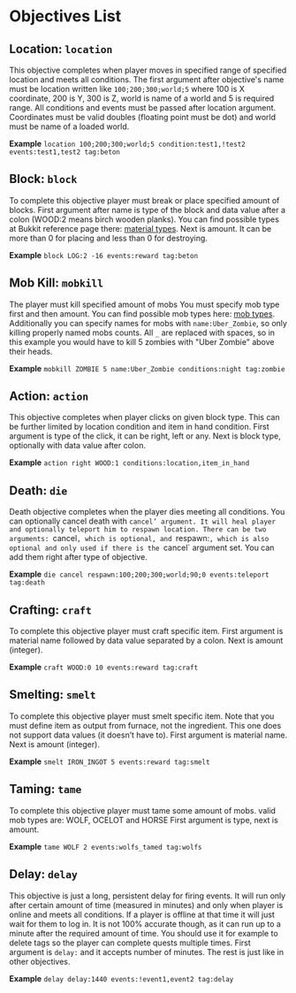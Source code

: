# Objectives List

## Location: `location`

This objective completes when player moves in specified range of specified location and meets all conditions. The first argument after objective's name must be location written like `100;200;300;world;5` where 100 is X coordinate, 200 is Y, 300 is Z, world is name of a world and 5 is required range. All conditions and events must be passed after location argument. Coordinates must be valid doubles (floating point must be dot) and world must be name of a loaded world.

**Example** `location 100;200;300;world;5 condition:test1,!test2 events:test1,test2 tag:beton`

## Block: `block`

To complete this objective player must break or place specified amount of blocks. First argument after name is type of the block and data value after a colon (WOOD:2 means birch wooden planks). You can find possible types at Bukkit reference page there: [material types](jd.bukkit.org/rb/apidocs/org/bukkit/Material.html). Next is amount. It can be more than 0 for placing and less than 0 for destroying.

**Example** `block LOG:2 -16 events:reward tag:beton`

## Mob Kill: `mobkill`

The player must kill specified amount of mobs You must specify mob type first and then amount. You can find possible mob types here: [mob types](http://jd.bukkit.org/rb/apidocs/org/bukkit/entity/EntityType.html). Additionally you can specify names for mobs with `name:Uber_Zombie`, so only killing properly named mobs counts. All `_` are replaced with spaces, so in this example you would have to kill 5 zombies with "Uber Zombie" above their heads.

**Example** `mobkill ZOMBIE 5 name:Uber_Zombie conditions:night tag:zombie`

## Action: `action`

This objective completes when player clicks on given block type. This can be further limited by location condition and item in hand condition. First argument is type of the click, it can be right, left or any. Next is block type, optionally with data value after colon.

**Example** `action right WOOD:1 conditions:location,item_in_hand`

## Death: `die`

Death objective completes when the player dies meeting all conditions. You can optionally cancel death with `cancel’ argument. It will heal player and optionally teleport him to respawn location. There can be two arguments: `cancel`, which is optional, and `respawn:`, which is also optional and only used if there is the `cancel` argument set. You can add them right after type of objective.

**Example** `die cancel respawn:100;200;300;world;90;0 events:teleport tag:death`

## Crafting: `craft`

To complete this objective player must craft specific item. First argument is material name followed by data value separated by a colon. Next is amount (integer).

**Example** `craft WOOD:0 10 events:reward tag:craft`

## Smelting: `smelt`

To complete this objective player must smelt specific item. Note that you must define item as output from furnace, not the ingredient. This one does not support data values (it doesn’t have to). First argument is material name. Next is amount (integer).

**Example** `smelt IRON_INGOT 5 events:reward tag:smelt`

## Taming: `tame`

To complete this objective player must tame some amount of mobs. valid mob types are: WOLF, OCELOT and HORSE First argument is type, next is amount.

**Example** `tame WOLF 2 events:wolfs_tamed tag:wolfs`

## Delay: `delay`

This objective is just a long, persistent delay for firing events. It will run only after certain amount of time (measured in minutes) and only when player is online and meets all conditions. If a player is offline at that time it will just wait for them to log in. It is not 100% accurate though, as it can run up to a minute after the required amount of time. You should use it for example to delete tags so the player can complete quests multiple times. First argument is `delay:` and it accepts number of minutes. The rest is just like in other objectives.

**Example** `delay delay:1440 events:!event1,event2 tag:delay`
